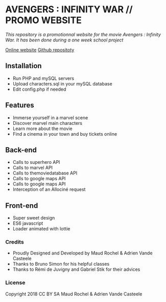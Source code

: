 # AVENGERS : INFINITY WAR // PROMO WEBSITE

*This repository is a promotionnal website for the movie Avengers : Infinity War. It has been done during a one week school project*

[Online website](https://klapdesign.fr/avengers/avengers_website/)
[Github repositoty](https://github.com/maudrochel/avengers_website)

## Installation
- Run PHP and mySQL servers
- Upload characters.sql in your mySQL database
- Edit config.php if needed

## Features
- Immerse yourself in a marvel scene
- Discover marvel main characters 
- Learn more about the movie 
- Find a cinema in your town and buy tickets online

## Back-end
- Calls to superhero API 
- Calls to marvel API 
- Calls to themoviedatabase API 
- Calls to google maps API
- Calls to google maps API
- Interception of an Allociné request

## Front-end
- Super sweet design
- ES6 javascript 
- Loader animated with lottie

### Credits 
- Proudly Designed and Developed by Maud Rochel & Adrien Vande Casteele
- Thanks to Bruno Simon for his helpful classes
- Thanks to Rémi de Juvigny and Gabriel Stik for their advices

### License 
Copyright 2018 CC BY SA Maud Rochel & Adrien Vande Casteele

